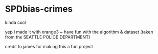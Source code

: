 # SPDbias-crimes
kinda cool

yep i made it with orange3 ~ have fun with the algorithm & dataset (taken from the SEATTLE POLICE DEPARTMENT)

credit to james for making this a fun project

